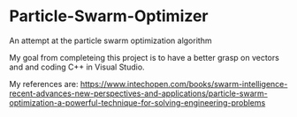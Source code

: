 # Particle-Swarm-Optimizer
An attempt at the particle swarm optimization algorithm

My goal from completeing this project is to have a better grasp on vectors and and coding C++ in Visual Studio.

My references are:
https://www.intechopen.com/books/swarm-intelligence-recent-advances-new-perspectives-and-applications/particle-swarm-optimization-a-powerful-technique-for-solving-engineering-problems
